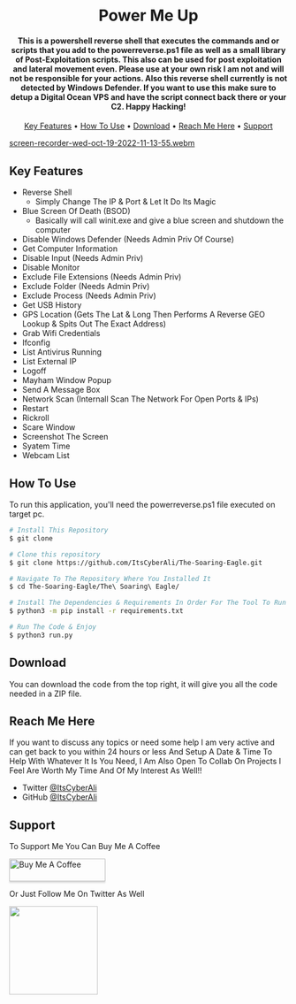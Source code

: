 <h1 align="center">
  <br>
  Power Me Up
  <br>
</h1>

<h4 align="center">
This is a powershell reverse shell that executes the commands and or scripts that you add to the powerreverse.ps1 file as well as a small library of Post-Exploitation scripts. This also can be used for post exploitation and lateral movement even.
Please use at your own risk I am not and will not be responsible for your actions. Also this reverse shell currently is not detected by Windows Defender. If you want to use this make sure to detup a Digital Ocean VPS and have the script connect back there or your C2.
Happy Hacking!
</h4>

<p align="center">
  <a href="#key-features">Key Features</a> •
  <a href="#how-to-use">How To Use</a> •
  <a href="#download">Download</a> •
  <a href="#reach-me-here">Reach Me Here</a> •
  <a href="#support">Support</a>
</p>

[screen-recorder-wed-oct-19-2022-11-13-55.webm](https://user-images.githubusercontent.com/111126641/196739945-28fa69e0-c0c5-46da-954c-ce15eaf03a96.webm)


## Key Features

* Reverse Shell
  - Simply Change The IP & Port & Let It Do Its Magic
* Blue Screen Of Death (BSOD)
  - Basically will call winit.exe and give a blue screen and shutdown the computer
* Disable Windows Defender (Needs Admin Priv Of Course)
* Get Computer Information
* Disable Input (Needs Admin Priv)
* Disable Monitor
* Exclude File Extensions (Needs Admin Priv)
* Exclude Folder (Needs Admin Priv)
* Exclude Process (Needs Admin Priv)
* Get USB History
* GPS Location (Gets The Lat & Long Then Performs A Reverse GEO Lookup & Spits Out The Exact Address)
* Grab Wifi Credentials
* Ifconfig
* List Antivirus Running
* List External IP
* Logoff
* Mayham Window Popup
* Send A Message Box
* Network Scan (Internall Scan The Network For Open Ports & IPs)
* Restart
* Rickroll
* Scare Window
* Screenshot The Screen
* Syatem Time
* Webcam List

## How To Use

To run this application, you'll need the powerreverse.ps1 file executed on target pc.

```bash
# Install This Repository
$ git clone 

# Clone this repository
$ git clone https://github.com/ItsCyberAli/The-Soaring-Eagle.git

# Navigate To The Repository Where You Installed It
$ cd The-Soaring-Eagle/The\ Soaring\ Eagle/

# Install The Dependencies & Requirements In Order For The Tool To Run
$ python3 -m pip install -r requirements.txt

# Run The Code & Enjoy
$ python3 run.py
```


## Download

You can download the code from the top right, it will give you all the code needed in a ZIP file.

## Reach Me Here

If you want to discuss any topics or need some help I am very active and can get back to you within 24 hours or less 
And Setup A Date & Time To Help With Whatever It Is You Need, I Am Also Open To Collab On Projects I Feel Are Worth My Time
And Of My Interest As Well!!
* Twitter [@ItsCyberAli](https://twitter.com/ItsCyberAli)
* GitHub [@ItsCyberAli](https://github.com/ItsCyberAli)

## Support

<p>To Support Me You Can Buy Me A Coffee</p> 

<a href="https://www.buymeacoffee.com/ItsCyberAli" target="_blank"><img src="https://www.buymeacoffee.com/assets/img/custom_images/purple_img.png" alt="Buy Me A Coffee" style="height: 41px !important;width: 174px !important;box-shadow: 0px 3px 2px 0px rgba(190, 190, 190, 0.5) !important;-webkit-box-shadow: 0px 3px 2px 0px rgba(190, 190, 190, 0.5) !important;" ></a>

<p>Or Just Follow Me On Twitter As Well</p> 

<a href="https://twitter.com/ItsCyberAli">
	<img src="https://imgs.search.brave.com/f4D618R1h5bFKTM3AxujnMLyA5IZhP8iWVpc2VnHU68/rs:fit:1200:628:1/g:ce/aHR0cHM6Ly93d3cu/MTJjYXJhY3Rlcmlz/dGljYXMuY29tL3dw/LWNvbnRlbnQvdXBs/b2Fkcy8yMDE3LzEy/L2NhcmFjdGVyJUMz/JUFEc3RpY2FzLWRl/LXR3aXR0ZXIuanBn" width="160">
</a>
